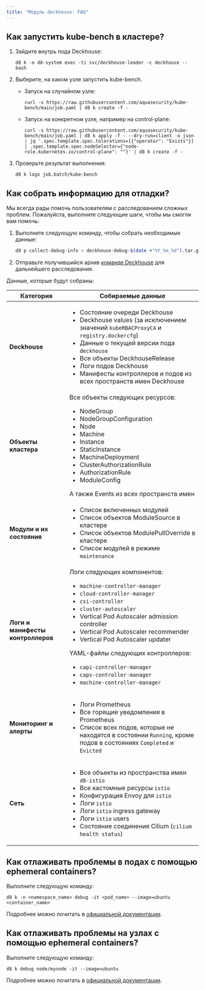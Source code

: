 ```yaml
---
title: "Модуль deckhouse: FAQ"
---
```


## Как запустить kube-bench в кластере?

1. Зайдите внутрь пода Deckhouse:

   ```shell
   d8 k -n d8-system exec -ti svc/deckhouse-leader -c deckhouse -- bash
   ```

1. Выберите, на каком узле запустить kube-bench.

   * Запуск на случайном узле:

     ```shell
     curl -s https://raw.githubusercontent.com/aquasecurity/kube-bench/main/job.yaml | d8 k create -f -
     ```

   * Запуск на конкретном узле, например на control-plane:

     ```shell
     curl -s https://raw.githubusercontent.com/aquasecurity/kube-bench/main/job.yaml | d8 k apply -f - --dry-run=client -o json | jq '.spec.template.spec.tolerations=[{"operator": "Exists"}] | .spec.template.spec.nodeSelector={"node-role.kubernetes.io/control-plane": ""}' | d8 k create -f -
     ```

1. Проверьте результат выполнения:

   ```shell
   d8 k logs job.batch/kube-bench
   ```

## Как собрать информацию для отладки?

Мы всегда рады помочь пользователям с расследованием сложных проблем. Пожалуйста, выполните следующие шаги, чтобы мы смогли вам помочь:

1. Выполните следующую команду, чтобы собрать необходимые данные:

   ```sh
   d8 p collect-debug-info > deckhouse-debug-$(date +"%Y_%m_%d").tar.gz
   ```

2. Отправьте получившийся архив [команде Deckhouse](https://github.com/deckhouse/deckhouse/issues/new/choose) для дальнейшего расследования.

Данные, которые будут собраны:

<table>
  <thead>
    <tr>
      <th>Категория</th>
      <th>Собираемые данные</th>
    </tr>
  </thead>
  <tbody>
    <tr>
      <td><strong>Deckhouse</strong></td>
      <td>
        <ul>
          <li>Состояние очереди Deckhouse</li>
          <li>Deckhouse values (за исключением значений <code>kubeRBACProxyCA</code> и <code>registry.dockercfg</code>)</li>
          <li>Данные о текущей версии пода <code>deckhouse</code></li>
          <li>Все объекты DeckhouseRelease</li>
          <li>Логи подов Deckhouse</li>
          <li>Манифесты контроллеров и подов из всех пространств имен Deckhouse</li>
        </ul>
      </td>
    </tr>
    <tr>
      <td><strong>Объекты кластера</strong></td>
      <td>
        Все объекты следующих ресурсов:
        <ul>
          <li>NodeGroup</li>
          <li>NodeGroupConfiguration</li>
          <li>Node</li>
          <li>Machine</li>
          <li>Instance</li>
          <li>StaticInstance</li>
          <li>MachineDeployment</li>
          <li>ClusterAuthorizationRule</li>
          <li>AuthorizationRule</li>
          <li>ModuleConfig</li>
        </ul>
        А также Events из всех пространств имен
      </td>
    </tr>
    <tr>
      <td><strong>Модули и их состояния</strong></td>
      <td>
        <ul>
          <li>Список включенных модулей</li>
          <li>Список объектов ModuleSource в кластере</li>
          <li>Список объектов ModulePullOverride в кластере</li>
          <li>Список модулей в режиме <code>maintenance</code></li>
        </ul>
      </td>
    </tr>
    <tr>
      <td><strong>Логи и манифесты контроллеров</strong></td>
      <td>
        Логи следующих компонентов:
        <ul>
          <li><code>machine-controller-manager</code></li>
          <li><code>cloud-controller-manager</code></li>
          <li><code>csi-controller</code></li>
          <li><code>cluster-autoscaler</code></li>
          <li>Vertical Pod Autoscaler admission controller</li>
          <li>Vertical Pod Autoscaler recommender</li>
          <li>Vertical Pod Autoscaler updater</li>
        </ul>
        YAML-файлы следующих контроллеров:
        <ul>
          <li><code>capi-controller-manager</code></li>
          <li><code>caps-controller-manager</code></li>
          <li><code>machine-controller-manager</code></li>
        </ul>
      </td>
    </tr>
    <tr>
      <td><strong>Мониторинг и алерты</strong></td>
      <td>
        <ul>
          <li>Логи Prometheus</li>
          <li>Все горящие уведомления в Prometheus</li>
          <li>Список всех подов, которые не находятся в состоянии <code>Running</code>, кроме подов в состояниях <code>Completed</code> и <code>Evicted</code></li>
        </ul>
      </td>
    </tr>
    <tr>
      <td><strong>Сеть</strong></td>
      <td>
        <ul>
          <li>Все объекты из пространства имен <code>d8-istio</code></li>
          <li>Все кастомные ресурсы <code>istio</code></li>
          <li>Конфигурация Envoy для <code>istio</code></li>
          <li>Логи <code>istio</code></li>
          <li>Логи <code>istio</code> ingress gateway</li>
          <li>Логи <code>istio</code> users</li>
          <li>Состояние соединения Cilium (<code>cilium health status</code>)</li>
        </ul>
      </td>
    </tr>
  </tbody>
</table>

## Как отлаживать проблемы в подах с помощью ephemeral containers?

Выполните следующую команду:

```shell
d8 k -n <namespace_name> debug -it <pod_name> --image=ubuntu <container_name>
```

Подробнее можно почитать в [официальной документации](https://kubernetes.io/docs/tasks/debug/debug-application/debug-running-pod/#ephemeral-container).

## Как отлаживать проблемы на узлах с помощью ephemeral containers?

Выполните следующую команду:

```shell
d8 k debug node/mynode -it --image=ubuntu
```

Подробнее можно почитать в [официальной документации](https://kubernetes.io/docs/tasks/debug/debug-application/debug-running-pod/#node-shell-session).
